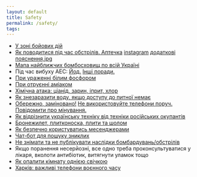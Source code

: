 ```yaml
---
layout: default
title: Safety
permalink: /safety/
tags: 
---
```


- [У зоні бойових дій](https://dovidka.info%2Fu-zoni-bojovyh-dij%2F%23shelling&sa=D&sntz=1&usg=AOvVaw3u5TkiPjkchaPPWg8Vus5P)
- [Як поводитися під час обстрілів. Аптечка](https://lifestyle.segodnya.ua%2Flifestyle%2Fwellness%2Fartilleriya-ili-strelba-kak-deystvovat-vo-vremya-obstrela-1605129.html&sa=D&sntz=1&usg=AOvVaw24bl_L1gP-uwXYzrXz1oOe) [instagram](https://www.instagram.com%2Fp%2FCamrWktoGbz%2F&sa=D&sntz=1&usg=AOvVaw2tWtXzF6gF1BqpjVyCpZx2) [додаткові пояснення,jpg](https://life.pravda.com.ua%2Fsociety%2F2022%2F03%2F1%2F247611%2F&sa=D&sntz=1&usg=AOvVaw2MCNY8zF0qQKepQzDd1XCe)
- [Мапа найближчих бомбосховищ по всій Україні](https://www.rbc.ua%2Fukr%2Fstyler%2Fpoyavilas-obnovlennaya-karta-blizhayshih-1645697118.html&sa=D&sntz=1&usg=AOvVaw3YhbVvAprtGWz3pn_u-2Za) 
- Під час вибуху АЕС: [Йод.](https://www.instagram.com%2Ftv%2FCafOGDSFO9n%2F%3Futm_source%3Dig_embed%26utm_campaign%3Dloading&sa=D&sntz=1&usg=AOvVaw2RzPy7CcXPLXMU3nejmD_v) [Інші поради.](https://life.pravda.com.ua/health/2022/03/4/247660/)
- [При ураженні білим фосфором](https://life.pravda.com.ua%2Fhealth%2F2022%2F04%2F13%2F248235%2F&sa=D&sntz=1&usg=AOvVaw0qk2QSba2bQongtCYMhKts)
- [При отруєнні аміаком](https://life.pravda.com.ua%2Fhealth%2F2022%2F03%2F11%2F247760%2F&sa=D&sntz=1&usg=AOvVaw1wcz-Et77IaZIGZCRi4OLN)
- [Хімічна атака: ціанід, зарин, іприт, хлор](https://life.pravda.com.ua%2Fhealth%2F2022%2F03%2F22%2F247916%2F&sa=D&sntz=1&usg=AOvVaw23xpAjJ2WOvOywLx6Rdj50)
- [Як знезаразити воду, якщо доступу до питної немає](https://life.pravda.com.ua%2Fhealth%2F2022%2F04%2F6%2F248135%2F&sa=D&sntz=1&usg=AOvVaw2kI4SDjWzpSFuX4S2kw6RE)
- [Обережно, заміновано!](https://life.pravda.com.ua%2Fsociety%2F2022%2F03%2F19%2F247881%2F&sa=D&sntz=1&usg=AOvVaw3NTfSZdY2oBOv4Gaim5uQd)     [Не використовуйте телефони поруч.](https://www.pravda.com.ua%2Fnews%2F2022%2F04%2F14%2F7339597%2F&sa=D&sntz=1&usg=AOvVaw0e6nK1a4fmD0E3Tn5-v95I)     [Повідомити про мінування.](https://mine.dsns.gov.ua%2F&sa=D&sntz=1&usg=AOvVaw0Qd2IgXekgR3peYQuIOgWr)
- [Як відрізнити українську техніку від техніки російських окупантів](https://zaxid.net%2Fyak_vidrizniti_ukrayinsku_tehniku_vid_rosiyskih_okupantiv_n1536910&sa=D&sntz=1&usg=AOvVaw1BvFu36jufxYGgQLypLW_L)
- [Бронежилет, плитконоска, плити та шолом](https://life.pravda.com.ua%2Fsociety%2F2022%2F04%2F11%2F248190%2F&sa=D&sntz=1&usg=AOvVaw1z8I3b9HJy1XcdEVbTTj2P)
- [Як безпечно користуватись месенджерами](http://www.google.com/url?q=http%3A%2F%2Flife.pravda.com.ua%2Fsociety%2F2022%2F03%2F27%2F247993%2F&sa=D&sntz=1&usg=AOvVaw29nTnWMBkd81yrbw_t4zDk)
- [Чат-бот для пошуку зниклих](https://t.me%2FFamily_Search_bot&sa=D&sntz=1&usg=AOvVaw0uacLKgAK7Uq_UbAHTtHpd)
- [Не знімати та не публікувати наслідки бомбардувань/обстрілів](https://tsn.ua%2Fato%2Fvi-vbivayete-svoyih-arestovich-zaklikav-ne-znimati-naslidki-bombarduvan-rosiyskih-okupantiv-2015506.html&sa=D&sntz=1&usg=AOvVaw1bc4g3F_ABAernC1LggEcA)
- Якщо поранення несерйозні, все одно треба проконсультуватися у лікаря, вколоти антибіотик, витягнути уламок тощо
- [Як опалити кімнату однією свічкою](https://greenpost.ua%2Fnews%2Fyak-opalyty-kimnatu-odniyeyu-svichkoyu-lajfhak-yakyj-mozhe-staty-v-prygodi-pid-chas-bojovyh-dij-i43957&sa=D&sntz=1&usg=AOvVaw0LQCymfMDis1Zbt7656Fyy)
- [Харків: важливі телефони воєнного часу](https://2day.kh.ua%2Fkharkow%2Fkharkov-vazhnye-telefony-voennogo-vremeni&sa=D&sntz=1&usg=AOvVaw34gqP_RdG3s_K-gqicLBC1)

